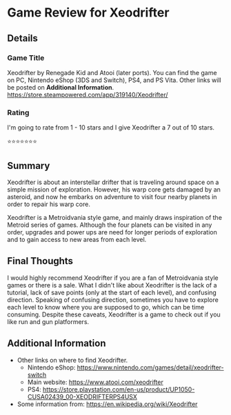 # Game Review for Xeodrifter

## Details

### Game Title
Xeodrifter by Renegade Kid and Atooi (later ports). You can find the game on PC, Nintendo eShop (3DS and Switch), PS4, and PS Vita. Other links will be posted on **Additional Information**.
https://store.steampowered.com/app/319140/Xeodrifter/

### Rating
I'm going to rate from 1 - 10 stars and I give Xeodrifter a 7 out of 10 stars.

:star::star::star::star::star::star::star:

## Summary
Xeodrifter is about an interstellar drifter that is traveling around space on a simple mission of exploration. However, his warp core gets damaged by an asteroid, and now he embarks on adventure to visit four nearby planets in order to repair his warp core.

Xeodrifter is a Metroidvania style game, and mainly draws inspiration of the Metroid series of games. Although the four planets can be visited in any order, upgrades and power ups are need for longer periods of exploration and to gain access to new areas from each level.

## Final Thoughts
I would highly recommend Xeodrifter if you are a fan of Metroidvania style games or there is a sale. What I didn't like about Xeodrifter is the lack of a tutorial, lack of save points (only at the start of each level), and confusing direction. Speaking of confusing direction, sometimes you have to explore each level to know where you are supposed to go, which can be time consuming. Despite these caveats, Xeodrifter is a game to check out if you like run and gun platformers.

## Additional Information
* Other links on where to find Xeodrifter.
	* Nintendo eShop: https://www.nintendo.com/games/detail/xeodrifter-switch
	* Main website: https://www.atooi.com/xeodrifter
	* PS4: https://store.playstation.com/en-us/product/UP1050-CUSA02439_00-XEODRIFTERPS4USX
* Some information from: https://en.wikipedia.org/wiki/Xeodrifter
